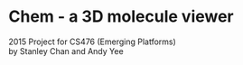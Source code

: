 # Chem - a 3D molecule viewer
2015 Project for CS476 (Emerging Platforms)  
by Stanley Chan and Andy Yee  

